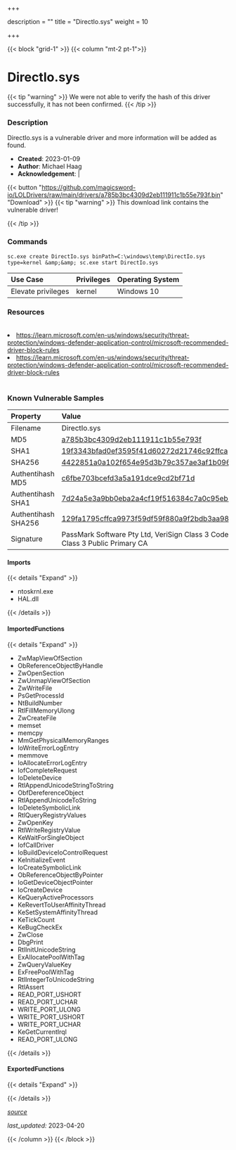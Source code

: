 +++

description = ""
title = "DirectIo.sys"
weight = 10

+++


{{< block "grid-1" >}}
{{< column "mt-2 pt-1">}}


# DirectIo.sys 


{{< tip "warning" >}}
We were not able to verify the hash of this driver successfully, it has not been confirmed.
{{< /tip >}}


### Description

DirectIo.sys is a vulnerable driver and more information will be added as found.

- **Created**: 2023-01-09
- **Author**: Michael Haag
- **Acknowledgement**:  | [](https://twitter.com/)

{{< button "https://github.com/magicsword-io/LOLDrivers/raw/main/drivers/a785b3bc4309d2eb111911c1b55e793f.bin" "Download" >}}
{{< tip "warning" >}}
This download link contains the vulnerable driver!

{{< /tip >}}

### Commands

```
sc.exe create DirectIo.sys binPath=C:\windows\temp\DirectIo.sys type=kernel &amp;&amp; sc.exe start DirectIo.sys
```

| Use Case | Privileges | Operating System | 
|:---- | ---- | ---- |
| Elevate privileges | kernel | Windows 10 |

### Resources
<br>
<li><a href=" https://learn.microsoft.com/en-us/windows/security/threat-protection/windows-defender-application-control/microsoft-recommended-driver-block-rules"> https://learn.microsoft.com/en-us/windows/security/threat-protection/windows-defender-application-control/microsoft-recommended-driver-block-rules</a></li>
<li><a href="https://learn.microsoft.com/en-us/windows/security/threat-protection/windows-defender-application-control/microsoft-recommended-driver-block-rules">https://learn.microsoft.com/en-us/windows/security/threat-protection/windows-defender-application-control/microsoft-recommended-driver-block-rules</a></li>
<br>

### Known Vulnerable Samples

| Property           | Value |
|:-------------------|:------|
| Filename           | DirectIo.sys |
| MD5                | [a785b3bc4309d2eb111911c1b55e793f](https://www.virustotal.com/gui/file/a785b3bc4309d2eb111911c1b55e793f) |
| SHA1               | [19f3343bfad0ef3595f41d60272d21746c92ffca](https://www.virustotal.com/gui/file/19f3343bfad0ef3595f41d60272d21746c92ffca) |
| SHA256             | [4422851a0a102f654e95d3b79c357ae3af1b096d7d1576663c027cfbc04abaf9](https://www.virustotal.com/gui/file/4422851a0a102f654e95d3b79c357ae3af1b096d7d1576663c027cfbc04abaf9) |
| Authentihash MD5   | [c6fbe703bcefd3a5a191dce9cd2bf71d](https://www.virustotal.com/gui/search/authentihash%253Ac6fbe703bcefd3a5a191dce9cd2bf71d) |
| Authentihash SHA1  | [7d24a5e3a9bb0eba2a4cf19f516384c7a0c95eb7](https://www.virustotal.com/gui/search/authentihash%253A7d24a5e3a9bb0eba2a4cf19f516384c7a0c95eb7) |
| Authentihash SHA256| [129fa1795cffca9973f59df59f880a9f2bdb3aa9873363f8e2f598ccc6e32542](https://www.virustotal.com/gui/search/authentihash%253A129fa1795cffca9973f59df59f880a9f2bdb3aa9873363f8e2f598ccc6e32542) |
| Signature         | PassMark Software Pty Ltd, VeriSign Class 3 Code Signing 2009-2 CA, VeriSign Class 3 Public Primary CA   |


#### Imports
{{< details "Expand" >}}
* ntoskrnl.exe
* HAL.dll

{{< /details >}}
#### ImportedFunctions
{{< details "Expand" >}}
* ZwMapViewOfSection
* ObReferenceObjectByHandle
* ZwOpenSection
* ZwUnmapViewOfSection
* ZwWriteFile
* PsGetProcessId
* NtBuildNumber
* RtlFillMemoryUlong
* ZwCreateFile
* memset
* memcpy
* MmGetPhysicalMemoryRanges
* IoWriteErrorLogEntry
* memmove
* IoAllocateErrorLogEntry
* IofCompleteRequest
* IoDeleteDevice
* RtlAppendUnicodeStringToString
* ObfDereferenceObject
* RtlAppendUnicodeToString
* IoDeleteSymbolicLink
* RtlQueryRegistryValues
* ZwOpenKey
* RtlWriteRegistryValue
* KeWaitForSingleObject
* IofCallDriver
* IoBuildDeviceIoControlRequest
* KeInitializeEvent
* IoCreateSymbolicLink
* ObReferenceObjectByPointer
* IoGetDeviceObjectPointer
* IoCreateDevice
* KeQueryActiveProcessors
* KeRevertToUserAffinityThread
* KeSetSystemAffinityThread
* KeTickCount
* KeBugCheckEx
* ZwClose
* DbgPrint
* RtlInitUnicodeString
* ExAllocatePoolWithTag
* ZwQueryValueKey
* ExFreePoolWithTag
* RtlIntegerToUnicodeString
* RtlAssert
* READ_PORT_USHORT
* READ_PORT_UCHAR
* WRITE_PORT_ULONG
* WRITE_PORT_USHORT
* WRITE_PORT_UCHAR
* KeGetCurrentIrql
* READ_PORT_ULONG

{{< /details >}}
#### ExportedFunctions
{{< details "Expand" >}}

{{< /details >}}


[*source*](https://github.com/magicsword-io/LOLDrivers/tree/main/yaml/directio.yaml)

*last_updated:* 2023-04-20








{{< /column >}}
{{< /block >}}
